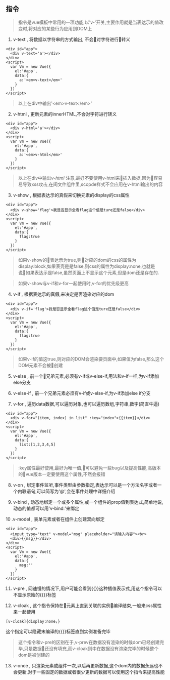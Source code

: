 ## 指令
>指令是vue模板中常用的一项功能,以'v-'开关,主要作用就是当表达示的值改变时,将对应的某些行为应用到DOM上

1. v-text , 将数据以字符串的方式输出, 不会对字符进行转义
```
<div id="app">
  <div v-text='a'></div>
</div>
<script>
  var Vm = new Vue({
    el:'#app',
    data:{
      a:'<em>v-text</em>'
    }
  })
</script>
```
>以上在div中输出'\<em\>v-text\<\/em\>'

2. v-html , 更新元素的innerHTML,不会对字符进行转义
```
<div id="app">
  <div v-html='a'></div>
</div>
<script>
  var Vm = new Vue({
    el:'#app',
    data:{
      a:'<em>v-html</em>'
    }
  })
</script>
```
>以上在div中输出<em>v-html</em>
>注意,最好不要使用v-html来插入数据,因为容易易导致xss攻击,在间文件组件里,scopde样式不会应用在v-html输出的内容

3. v-show , 根据表达示的真假来切换元素的display的css属性
```
<div id="app">
  <div v-show='flag'>我是否显示全看flag这个值是ture还是false</div>
</div>
<script>
  var Vm = new Vue({
    el:'#app',
    data:{
      flag:true
    }
  })
</script>
```
>如果v-show的表达示为true,则对应的dom的css的属性为display:block,如果表壳是是false,则css的属性为display:none,也就是说如果表达示是false,虽然页面上不显示这个元素,但是dom还是存在的.

>如果v-show与v-if和v-for一起使用时,v-for的优先级更高

4. v-if , 根据表达示的真假,来决定是否渲染对应的dom
```
<div id="app">
  <div v-if='flag'>我是否显示全看flag这个值是ture还是false</div>
</div>
<script>
  var Vm = new Vue({
    el:'#app',
    data:{
      flag:true
    }
  })
</script>
```
>如果v-if的值这true,则对应的DOM会渲染要页面中,如果值为false,那么这个DOM元素不会被创建

5. v-else , 前一个兄弟元素,必须有v-if或v-else-if,用法和v-if一样,为v-if添加else分支

6. v-else-if , 前一个兄弟元素必须有v-if或v-else-if,为v-if添加else if分支

7. v-for , 遍历data数据,可以遍历对象,也可以遍历数组,字符串,数字(简直牛逼)
```
<div id="app">
  <div v-for="(item, index) in list" :key="index">{{item}}</div>
</div>
<script>
  var Vm = new Vue({
    el:'#app',
    data:{
      list:[1,2,3,4,5]
    }
  })
</script>
```
>:key属性最好使用,最好为唯一值,可以避免一些bug以及提高性能,高版本的vue版本一定要使用这个属性,不然会报错

8. v-on , 绑定事件监听,事件类型由参数指定,表达示可以是一个方法名字或者一个内联语句,可以简写为'@',会在事件处理中详细介绍

9. v-bind , 动态地绑定一个或多个属性,或一个组件的prop值到表达式,简单地说,动态的值都可以用'v-bind:'来绑定

10 .v-model , 表单元素或者在组件上创建双向绑定
```
<div id="app">
  <input type="text" v-model="msg" placeholder="请输入内容"><br>
  <div>{{msg}}</div>
</div>
<script>
  var Vm = new Vue({
    el:'#app',
    data:{
      msg:''
    }
  })
</script>
```

11. v-pre , 网速慢的情况下,用户可能会看到{{}}这种插值表示式,用这个指令可以不显示原始的{{}}标签

12. v-cloak , 这个指令保持在元素上直到关联的实例编译结束,一般来css属性来一起使用
```
[v-cloak]{display:none;}
```
这个指定可以隐藏末编译的{{}}标签直到实例准备完毕
>这个指令和v-pre的区别在于,v-prev在数据没有渲染的时候dom已经创建完毕,只是数据还没有填充,而v-cloak则中在数据没有渲染完毕的时候整个dom是被创建的

13. v-once , 只渲染元素或组件一次,以后再更新数据,这个dom内的数据永远也不会更新,对于一些固定的数据或者很少更新的数据可以使用这个指令来提高性能
